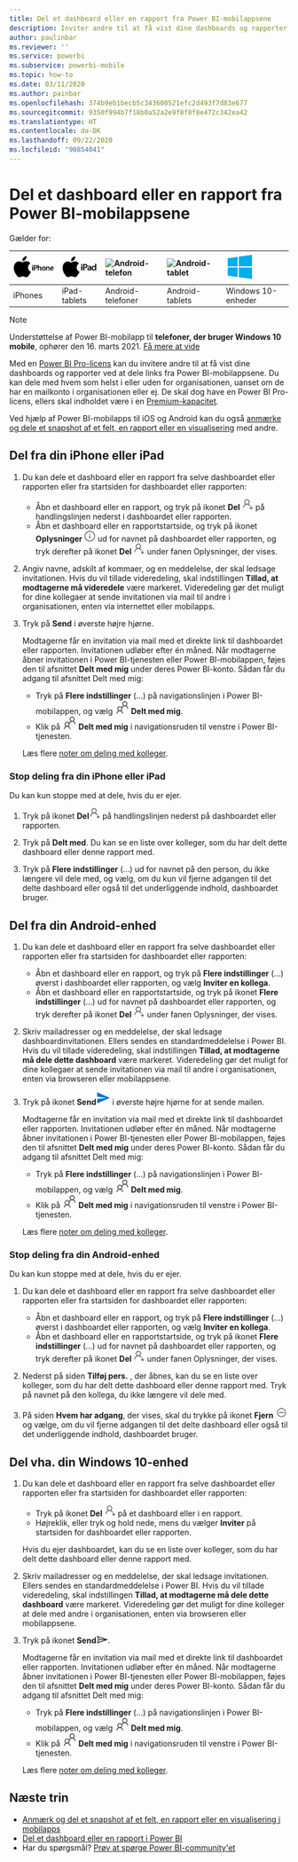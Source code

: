 ```yaml
---
title: Del et dashboard eller en rapport fra Power BI-mobilappsene
description: Inviter andre til at få vist dine dashboards og rapporter ved at dele links fra Power BI-mobilapps. Få mere at vide om, hvordan du gør.
author: paulinbar
ms.reviewer: ''
ms.service: powerbi
ms.subservice: powerbi-mobile
ms.topic: how-to
ms.date: 03/11/2020
ms.author: painbar
ms.openlocfilehash: 374b9eb1becb5c343600521efc2d493f7d83e677
ms.sourcegitcommit: 9350f994b7f18b0a52a2e9f8f8f8e472c342ea42
ms.translationtype: HT
ms.contentlocale: da-DK
ms.lasthandoff: 09/22/2020
ms.locfileid: "90854041"
---
```

# <a name="share-a-dashboard-or-report-from-the-power-bi-mobile-apps"></a>Del et dashboard eller en rapport fra Power BI-mobilappsene
Gælder for:

| ![iPhone](./media/mobile-share-dashboard-from-the-mobile-apps/iphone-logo-50-px.png) | ![iPad](./media/mobile-share-dashboard-from-the-mobile-apps/ipad-logo-50-px.png) | ![Android-telefon](./media/mobile-share-dashboard-from-the-mobile-apps/android-phone-logo-50-px.png) | ![Android-tablet](./media/mobile-share-dashboard-from-the-mobile-apps/android-tablet-logo-50-px.png) | ![Windows 10](./media/mobile-share-dashboard-from-the-mobile-apps/win-10-logo-50-px.png) |
|:--- |:--- |:--- |:--- |:--- |
| iPhones |iPad-tablets |Android-telefoner |Android-tablets |Windows 10-enheder |

>[!NOTE]
>Understøttelse af Power BI-mobilapp til **telefoner, der bruger Windows 10 mobile**, ophører den 16. marts 2021. [Få mere at vide](/legal/powerbi/powerbi-mobile/power-bi-mobile-app-end-of-support-for-windows-phones)

Med en [Power BI Pro-licens](../../fundamentals/service-features-license-type.md) kan du invitere andre til at få vist dine dashboards og rapporter ved at dele links fra Power BI-mobilappsene. Du kan dele med hvem som helst i eller uden for organisationen, uanset om de har en mailkonto i organisationen eller ej. De skal dog have en Power BI Pro-licens, ellers skal indholdet være i en [Premium-kapacitet](../../admin/service-premium-what-is.md).

Ved hjælp af Power BI-mobilapps til iOS og Android kan du også [anmærke og dele et snapshot af et felt, en rapport eller en visualisering](mobile-annotate-and-share-a-tile-from-the-mobile-apps.md) med andre. 

## <a name="share-from-your-iphone-or-ipad"></a>Del fra din iPhone eller iPad

1. Du kan dele et dashboard eller en rapport fra selve dashboardet eller rapporten eller fra startsiden for dashboardet eller rapporten:
    *  Åbn et dashboard eller en rapport, og tryk på ikonet **Del** ![ ikonet Inviter](././media/mobile-share-dashboard-from-the-mobile-apps/power-bi-android-invite-icon-ss.png) på handlingslinjen nederst i dashboardet eller rapporten.
    *  Åbn et dashboard eller en rapportstartside, og tryk på ikonet **Oplysninger** ![Flere oplysninger](./media/mobile-share-dashboard-from-the-mobile-apps/power-bi-more-info-icon.png) ud for navnet på dashboardet eller rapporten, og tryk derefter på ikonet **Del** ![ikonet Inviter](./media/mobile-share-dashboard-from-the-mobile-apps/power-bi-android-invite-icon-ss.png) under fanen Oplysninger, der vises.
2. Angiv navne, adskilt af kommaer, og en meddelelse, der skal ledsage invitationen. Hvis du vil tillade videredeling, skal indstillingen **Tillad, at modtagerne må videredele** være markeret. Videredeling gør det muligt for dine kollegaer at sende invitationen via mail til andre i organisationen, enten via internettet eller mobilapps.
3. Tryk på **Send** i øverste højre hjørne.
   
   Modtagerne får en invitation via mail med et direkte link til dashboardet eller rapporten. Invitationen udløber efter én måned. Når modtagerne åbner invitationen i Power BI-tjenesten eller Power BI-mobilappen, føjes den til afsnittet **Delt med mig** under deres Power BI-konto. Sådan får du adgang til afsnittet Delt med mig:
   
   * Tryk på **Flere indstillinger** (...) på navigationslinjen i Power BI-mobilappen, og vælg ![Delt med mig](./././media/mobile-share-dashboard-from-the-mobile-apps/power-bi-shared-with-me-icon.png) **Delt med mig**.
   * Klik på ![Delt med mig](./././media/mobile-share-dashboard-from-the-mobile-apps/power-bi-shared-with-me-icon.png) **Delt med mig** i navigationsruden til venstre i Power BI-tjenesten.
   
   Læs flere [noter om deling med kolleger](../../collaborate-share/service-share-dashboards.md).

### <a name="unshare-from-your-iphone-or-ipad"></a>Stop deling fra din iPhone eller iPad
Du kan kun stoppe med at dele, hvis du er ejer.

1. Tryk på ikonet **Del**![delingsikon](././media/mobile-share-dashboard-from-the-mobile-apps/power-bi-android-invite-icon-ss.png) på handlingslinjen nederst på dashboardet eller rapporten.
2. Tryk på **Delt med**. Du kan se en liste over kolleger, som du har delt dette dashboard eller denne rapport med.

3. Tryk på **Flere indstillinger** (...) ud for navnet på den person, du ikke længere vil dele med, og vælg, om du kun vil fjerne adgangen til det delte dashboard eller også til det underliggende indhold, dashboardet bruger.



## <a name="share-from-your-android-device"></a>Del fra din Android-enhed
1. Du kan dele et dashboard eller en rapport fra selve dashboardet eller rapporten eller fra startsiden for dashboardet eller rapporten:
    *  Åbn et dashboard eller en rapport, og tryk på **Flere indstillinger** (...) øverst i dashboardet eller rapporten, og vælg **Inviter en kollega**.
    *  Åbn et dashboard eller en rapportstartside, og tryk på ikonet **Flere indstillinger** (...) ud for navnet på dashboardet eller rapporten, og tryk derefter på ikonet **Del**  ![ikonet Inviter](./media/mobile-share-dashboard-from-the-mobile-apps/power-bi-android-invite-icon-ss.png) under fanen Oplysninger, der vises.
 
2. Skriv mailadresser og en meddelelse, der skal ledsage dashboardinvitationen. Ellers sendes en standardmeddelelse i Power BI. Hvis du vil tillade videredeling, skal indstillingen **Tillad, at modtagerne må dele dette dashboard** være markeret. Videredeling gør det muligt for dine kollegaer at sende invitationen via mail til andre i organisationen, enten via browseren eller mobilappsene.
   
3. Tryk på ikonet **Send**![afsendelsesikon](./media/mobile-share-dashboard-from-the-mobile-apps/power-bi-android-send-icon.png) i øverste højre hjørne for at sende mailen.
   
    Modtagerne får en invitation via mail med et direkte link til dashboardet eller rapporten. Invitationen udløber efter én måned. Når modtagerne åbner invitationen i Power BI-tjenesten eller Power BI-mobilappen, føjes den til afsnittet **Delt med mig** under deres Power BI-konto. Sådan får du adgang til afsnittet Delt med mig:
   * Tryk på **Flere indstillinger** (...) på navigationslinjen i Power BI-mobilappen, og vælg ![Delt med mig](./././media/mobile-share-dashboard-from-the-mobile-apps/power-bi-shared-with-me-icon.png) **Delt med mig**.
   * Klik på ![Delt med mig](./././media/mobile-share-dashboard-from-the-mobile-apps/power-bi-shared-with-me-icon.png) **Delt med mig** i navigationsruden til venstre i Power BI-tjenesten.
   
   Læs flere [noter om deling med kolleger](../../collaborate-share/service-share-dashboards.md).


### <a name="unshare-from-your-android-device"></a>Stop deling fra din Android-enhed
Du kan kun stoppe med at dele, hvis du er ejer.

1. Du kan dele et dashboard eller en rapport fra selve dashboardet eller rapporten eller fra startsiden for dashboardet eller rapporten:
    *  Åbn et dashboard eller en rapport, og tryk på **Flere indstillinger** (...) øverst i dashboardet eller rapporten, og vælg **Inviter en kollega**.
    *  Åbn et dashboard eller en rapportstartside, og tryk på ikonet **Flere indstillinger** (...) ud for navnet på dashboardet eller rapporten, og tryk derefter på ikonet **Del**  ![ikonet Inviter](./media/mobile-share-dashboard-from-the-mobile-apps/power-bi-android-invite-icon-ss.png) under fanen Oplysninger, der vises.

2. Nederst på siden **Tilføj pers.** , der åbnes, kan du se en liste over kolleger, som du har delt dette dashboard eller denne rapport med. Tryk på navnet på den kollega, du ikke længere vil dele med.
3. På siden **Hvem har adgang**, der vises, skal du trykke på ikonet **Fjern** ![ikonet Fjern](./media/mobile-share-dashboard-from-the-mobile-apps/power-bi-android-remove-icon.png) og vælge, om du vil fjerne adgangen til det delte dashboard eller også til det underliggende indhold, dashboardet bruger.

## <a name="share-from-your-windows-10-device"></a>Del vha. din Windows 10-enhed

1. Du kan dele et dashboard eller en rapport fra selve dashboardet eller rapporten eller fra startsiden for dashboardet eller rapporten:
    * Tryk på ikonet **Del** ![ikonet Inviter](./media/mobile-share-dashboard-from-the-mobile-apps/power-bi-android-invite-icon-ss.png) på et dashboard eller i en rapport.
    * Højreklik, eller tryk og hold nede, mens du vælger **Inviter** på startsiden for dashboardet eller rapporten.
   
   Hvis du ejer dashboardet, kan du se en liste over kolleger, som du har delt dette dashboard eller denne rapport med.

2. Skriv mailadresser og en meddelelse, der skal ledsage invitationen. Ellers sendes en standardmeddelelse i Power BI. Hvis du vil tillade videredeling, skal indstillingen **Tillad, at modtagerne må dele dette dashboard** være markeret. Videredeling gør det muligt for dine kolleger at dele med andre i organisationen, enten via browseren eller mobilappsene.
   
3. Tryk på ikonet **Send**![afsendelsesikon](./media/mobile-share-dashboard-from-the-mobile-apps/pbi_win10ph_sendicon.png).
   
    Modtagerne får en invitation via mail med et direkte link til dashboardet eller rapporten. Invitationen udløber efter én måned. Når modtagerne åbner invitationen i Power BI-tjenesten eller Power BI-mobilappen, føjes den til afsnittet **Delt med mig** under deres Power BI-konto. Sådan får du adgang til afsnittet Delt med mig:
   
   * Tryk på **Flere indstillinger** (...) på navigationslinjen i Power BI-mobilappen, og vælg ![Delt med mig](./././media/mobile-share-dashboard-from-the-mobile-apps/power-bi-shared-with-me-icon.png) **Delt med mig**.
   * Klik på ![Delt med mig](./././media/mobile-share-dashboard-from-the-mobile-apps/power-bi-shared-with-me-icon.png) **Delt med mig** i navigationsruden til venstre i Power BI-tjenesten.
   
   Læs flere [noter om deling med kolleger](../../collaborate-share/service-share-dashboards.md).

## <a name="next-steps"></a>Næste trin
* [Anmærk og del et snapshot af et felt, en rapport eller en visualisering i mobilapps](mobile-annotate-and-share-a-tile-from-the-mobile-apps.md)
* [Del et dashboard eller en rapport i Power BI](../../collaborate-share/service-share-dashboards.md)
* Har du spørgsmål? [Prøv at spørge Power BI-community'et](https://community.powerbi.com/)